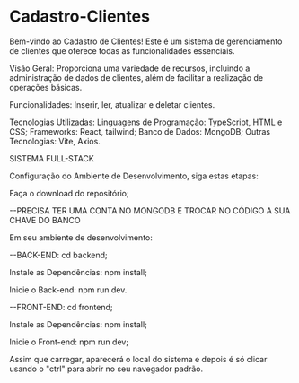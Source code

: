 # Cadastro-Clientes

Bem-vindo ao Cadastro de Clientes! Este é um sistema de gerenciamento de clientes que oferece todas as funcionalidades essenciais.

Visão Geral: Proporciona uma variedade de recursos, incluindo a administração de dados de clientes, além de facilitar a realização de operações básicas.

Funcionalidades: Inserir, ler, atualizar e deletar clientes.

Tecnologias Utilizadas: Linguagens de Programação: TypeScript, HTML e CSS; Frameworks: React, tailwind; Banco de Dados: MongoDB; Outras Tecnologias: Vite, Axios.

SISTEMA FULL-STACK

Configuração do Ambiente de Desenvolvimento, siga estas etapas:

Faça o download do repositório;

--PRECISA TER UMA CONTA NO MONGODB E TROCAR NO CÓDIGO A SUA CHAVE DO BANCO

Em seu ambiente de desenvolvimento:

--BACK-END: cd backend;

Instale as Dependências: npm install;

Inicie o Back-end: npm run dev.

--FRONT-END: cd frontend;

Instale as Dependências: npm install;

Inicie o Front-end: npm run dev;

Assim que carregar, aparecerá o local do sistema e depois é só clicar usando o "ctrl" para abrir no seu navegador padrão.
